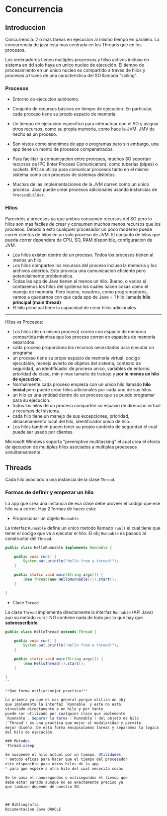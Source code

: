 # Concurrencia

## Introduccion

Concurrencia: 2 o mas tareas en ejecucion al mismo tiempo
en paralelo. La concurrencia de java esta mas centrada
en los Threads que en los procesos.

Los ordenadores tienen multiples proceosos y hilso activos
incluso en sistema en dd solo haya un unico nucleo de 
ejecución. El tiempo de procesamiento en un unico nucleo
es compartido a traves de hilos y procesos a traves de 
una caracteristica del SO llamada "sciling".

### Procesos

* Entorno de ejecucion autónomo.

* Conjunto de recursos básicos en tiempo de ejecucion. 
En particular, cada proceso tiene su propio espacio 
de memoria. 

* Un tiempo de ejecucion especifico para
interactuar con el SO y asignar otros recursos, como su
propia memoria, como hace la JVM. JMV de hecho es un 
proceso.

* Son vistos como sinonimos de app o programas pero sin 
embargo, una app tiene un monto de procesos compenetrados.

* Para facilitar la comunicacion entre procesos, muchos 
SO soportan recursos de IPC (Inter Process Comunication), como
tuberías (pipes) o sockets. IPC se utiliza para comunicar
procesos tanto en el mismo sistema como con procesos de sistemas
distintos.

* Muchas de las implementaciones de la JVM corren como un
unico proceso. Java puede crear procesos adicionales 
usando instancias de `ProcessBuilder`.

### Hilos
Parecidos a procesos ya que ambos consumen 
recursos del SO pero lo hilos son mas faciles de crear
y consumen muchos menos recursos que los procesos. Debido 
a esto cualquier procesador un poco moderno puede correr
cientos de hilos en un solo proceso de JVM. El conjunto
de hilos que pueda correr dependera de CPU, SO, RAM disponible, 
configuracion de JVM.

* Los hilos existen dentro de un proceso. Todos los procesos
tienen al menos un hilo. 
* Los hilos comparten los recursos del proceso incluso
la memoria y los archivos abiertos. Esto provoca
una comunicacion eficiente pero potencialmente problematica.
* Todas las app de Java tienen al menos un hilo. Bueno, o varios
si contasemos los hilos del systema los cuales hacen cosas como 
el manejo de memoria. Pero bueno, nosotros, como programadores,
vamos a quedarnos con que cada app de Java = 1 hilo llamada
**hilo principal (main thread)**
* El hilo principal tiene la capacidad de crear hilos adicionales.


----

Hilos vs Procesos: 
* Los hilos (de un mismo proceso) corren con espacio de 
memoria compartida mientras que los proceso corren 
en espacios de memoria separados.
* cada proceso proporciona los recursos necesitados para 
ejecutar un programa
* un proceso tiene su propo espacio de memoria virtual, 
codigo ejecutable, manejo avierto de objetos del sistema, 
contexto de seguridad, un identificador de proceso unico,
variables de entorno, prioridad de clase, min y max tamaño
de trabajo y **por lo menos un hilo de ejecucion**.
* Normalmente cada proceso empieza con un unico hilo llamado
**hilo inicial** pero puede crear hilos adicionales por cada uno de sus
hilos.
* un hilo es una entidad dentro de un proceso que se puede
programar para su ejecucion.
* todos los hilos de un proceso comparten su espacio de
direccion virtual y recursos del sistema.
* cada hilo tiene un manejo de sus excepciones, prioridad, 
almacenamiento local del hilo, identificador unico de hilo...
* Los hilos tambien pueen tener su propio contexto de seguridad
el cual puede ser usado por clientes.


Microsoft Windows soporta "preemptive multitasking" el cual
crea el efecto de ejecucion de
 multiples hilos asociados a multiples proecesos
simultaneamente.

## Threads

Cada hilo asociado a una instancia de la clase `Thread`.

### Formas de definir y empezar un hilo

La app que crea una instancia de esa clase debe proveer 
el codigo que ese hilo va a correr. Hay 2 formas de 
hacer esto:

* Proporcionar un objeto `Runnable`

La interfaz `Runnable` define un unico metodo llamado
`run()` el cual tiene que tener el codigo que va a ejecutar
el hilo. El obj `Runnable` es pasado al constructor del `Thread`.

```java
public class HelloRunnable implements Runnable {

    public void run() {
        System.out.println("Hello from a thread!");
    }

    public static void main(String args[]) {
        (new Thread(new HelloRunnable())).start();
    }

}
```

* Clase `Thread`

La clase `Thread` implementa directamente la interfaz
`Runnable` (API Java) aun su metodo `run()` NO contiene
nada de todo por lo que hay que **sobreescribirlo**.

```java
public class HelloThread extends Thread {

    public void run() {
        System.out.println("Hello from a thread!");
    }

    public static void main(String args[]) {
        (new HelloThread()).start();
    }

}
``

**Que forma utiliar/mejor practica?**

La primera ya que es mas general porque utiliza un obj 
que implementa la interfaz `Runnable` y este no está 
vinculado directamente a un hilo y por tanto
puede ser utilizado por cualquier clase que implemente
`Runnable`. Separar la tarea (`Runnable`) del objeto de hilo
(`Thread`) es una practica que mejor al modularidad y permite
mejor diseño. De esta forma encapsulamos tareas y separamos la logica
del hilo de ejecución.

### Metodos
`Thread.sleep` 

Se suspende el hilo actual por un tiempo. Utilidades:
* metodo eficaz para hacer que el tiempo del procesador
este disponible para otros hilos de la app.
* para que espere a otro hilo del cual necesita cosas

Se le pasa el nanosegundos o milisegundos el tiemop que 
debe estar parado aunque no es exactamente preciso ya
que tambien depende de nuestro SO.
 


## Bibliografia
Documentacion Java ORACLE


